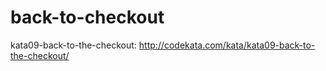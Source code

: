 # back-to-checkout
kata09-back-to-the-checkout: http://codekata.com/kata/kata09-back-to-the-checkout/

